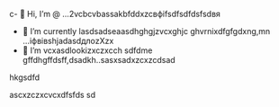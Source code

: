 c- 👋 Hi, I’m @ ...2vcbcvbassakbfddxzcвфіfsdfsdfdsfsdвя
- 🌱 I’m currently lasdsadseaasdhghgjzvcxghjc ghvrnixdfgfgdxng,mn ...іфвівshjadasdдлоzXzx
- 💞️ I’m vcxasdlookizxczxcch sdfdme gffdhgffdsff,dsadkh..sasxsadxzcxzcdsad
<!---sdascxzcvxcxvxcvвфісчxcvаівмсsdfdsdf
yakunovichshilo/ysfdsfdakunodsffasdvafdahgradvvbss on your GitHub profile.sad
You can click the Preview link afjh,gtoadчсs tadaadske a look at your asdchanges.xczxcxvzcx
--->hkgsdfd
ascxzczxcvcxdfsfds
sd
